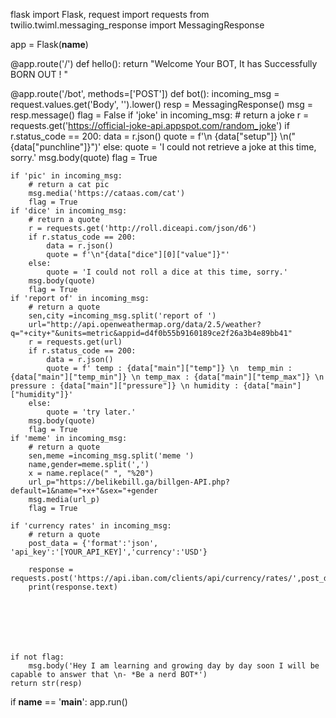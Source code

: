  flask import Flask, request
import requests
from twilio.twiml.messaging_response import MessagingResponse

app = Flask(__name__)

@app.route('/')
def hello():
    return "Welcome Your BOT, It has Successfully BORN OUT ! "

@app.route('/bot', methods=['POST'])
def bot():
    incoming_msg = request.values.get('Body', '').lower()
    resp = MessagingResponse()
    msg = resp.message()
    flag = False
    if 'joke' in incoming_msg:
        # return a joke
        r = requests.get('https://official-joke-api.appspot.com/random_joke')
        if r.status_code == 200:
            data = r.json()
            quote = f'\n {data["setup"]} \n("{data["punchline"]}")'
        else:
            quote = 'I could not retrieve a joke at this time, sorry.'
        msg.body(quote)
        flag = True 
      
      
    if 'pic' in incoming_msg:
        # return a cat pic
        msg.media('https://cataas.com/cat')
        flag = True 
    if 'dice' in incoming_msg:
        # return a quote
        r = requests.get('http://roll.diceapi.com/json/d6')
        if r.status_code == 200:
            data = r.json()
            quote = f'\n"{data["dice"][0]["value"]}"'
        else:
            quote = 'I could not roll a dice at this time, sorry.'
        msg.body(quote)
        flag = True
    if 'report of' in incoming_msg:
        # return a quote
        sen,city =incoming_msg.split('report of ')
        url="http://api.openweathermap.org/data/2.5/weather?q="+city+"&units=metric&appid=d4f0b55b9160189ce2f26a3b4e89bb41"
        r = requests.get(url)
        if r.status_code == 200:
            data = r.json()
            quote = f' temp : {data["main"]["temp"]} \n  temp_min : {data["main"]["temp_min"]} \n temp_max : {data["main"]["temp_max"]} \n pressure : {data["main"]["pressure"]} \n humidity : {data["main"]["humidity"]}'
        else:
            quote = 'try later.'
        msg.body(quote)
        flag = True      
    if 'meme' in incoming_msg:
        # return a quote
        sen,meme =incoming_msg.split('meme ')
        name,gender=meme.split(',')
        x = name.replace(" ", "%20")
        url_p="https://belikebill.ga/billgen-API.php?default=1&name="+x+"&sex="+gender
        msg.media(url_p)
        flag = True 
        
    if 'currency rates' in incoming_msg:
        # return a quote
        post_data = {'format':'json', 'api_key':'[YOUR_API_KEY]','currency':'USD'}
 
        response = requests.post('https://api.iban.com/clients/api/currency/rates/',post_data)
        print(response.text)
        
        
        
        
        
        
             
    if not flag:
        msg.body('Hey I am learning and growing day by day soon I will be capable to answer that \n- *Be a nerd BOT*')
    return str(resp)


if __name__ == '__main__':
    app.run()
